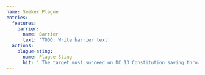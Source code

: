 ```yaml
---
name: Seeker Plague
entries:
  features:
    barrier:
      name: Barrier
      text: 'TODO: Write barrier text'
  actions:
    plague-sting:
      name: Plague Sting
      hit: ' The target must succeed on DC 13 Constitution saving throw or has disadvantage on its next attack roll'
---
```

